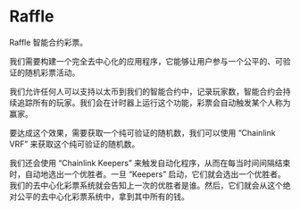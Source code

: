 # Raffle

Raffle 智能合约彩票。

我们需要构建一个完全去中心化的应用程序，它能够让用户参与一个公平的、可验证的随机彩票活动。

我们允许任何人可以支持以太币到我们的智能合约中，记录玩家数，智能合约会持续追踪所有的玩家。我们会在计时器上运行这个功能，彩票会自动触发某个人称为赢家。

要达成这个效果，需要获取一个纯可验证的随机数，我们可以使用 “Chainlink VRF” 来获取这个纯可验证的随机数。

我们还会使用 “Chainlink Keepers” 来触发自动化程序，从而在每当时间间隔结束时，自动地选出一个优胜者。一旦 “Keepers” 启动，它们就会选出一个优胜者。我们的去中心化彩票系统就会告知上一次的优胜者是谁。然后，它们就会从这个绝对公平的去中心化彩票系统中，拿到其中所有的钱。

